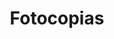 ---
title: "Fotocopias"
url: /santa-cruz-de-la-sierra/fotocopias-calle-nuflo-de-chavez/
shop: Kopieren
---